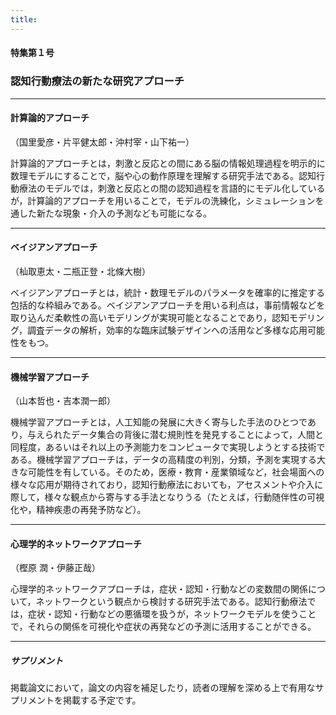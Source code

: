 ```yaml
---
title: 
---
```


#### 特集第１号

### **認知行動療法の新たな研究アプローチ**

-----

#### 計算論的アプローチ  
（国里愛彦・片平健太郎・沖村宰・山下祐一）

計算論的アプローチとは，刺激と反応との間にある脳の情報処理過程を明示的に数理モデルにすることで，脳や心の動作原理を理解する研究手法である。認知行動療法のモデルでは，刺激と反応との間の認知過程を言語的にモデル化しているが，計算論的アプローチを用いることで，モデルの洗練化，シミュレーションを通した新たな現象・介入の予測なども可能になる。

-----

#### ベイジアンアプローチ  
（杣取恵太・二瓶正登・北條大樹）

ベイジアンアプローチとは，統計・数理モデルのパラメータを確率的に推定する包括的な枠組みである。ベイジアンアプローチを用いる利点は，事前情報などを取り込んだ柔軟性の高いモデリングが実現可能となることであり，認知モデリング，調査データの解析，効率的な臨床試験デザインへの活用など多様な応用可能性をもつ。

-----

#### 機械学習アプローチ  
（山本哲也・吉本潤一郎）

機械学習アプローチとは，人工知能の発展に大きく寄与した手法のひとつであり，与えられたデータ集合の背後に潜む規則性を発見することによって，人間と同程度，あるいはそれ以上の予測能力をコンピュータで実現しようとする技術である。機械学習アプローチは，データの高精度の判別，分類，予測を実現する大きな可能性を有している。そのため，医療・教育・産業領域など，社会場面への様々な応用が期待されており，認知行動療法においても，アセスメントや介入に際して，様々な観点から寄与する手法となりうる（たとえば，行動随伴性の可視化や，精神疾患の再発予防など）。

-----

#### 心理学的ネットワークアプローチ  
（樫原 潤・伊藤正哉）

心理学的ネットワークアプローチは，症状・認知・行動などの変数間の関係について，ネットワークという観点から検討する研究手法である。認知行動療法では，症状・認知・行動などの悪循環を扱うが，ネットワークモデルを使うことで，それらの関係を可視化や症状の再発などの予測に活用することができる。

-----

##### サプリメント
掲載論文において，論文の内容を補足したり，読者の理解を深める上で有用なサプリメントを掲載する予定です。

